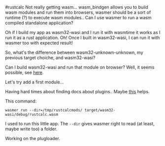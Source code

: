 #rustcalc
Not really getting wasm... wasm_bindgen allows you to build wasm modules and run them into browsers, wasmer should be a sort of runtime (?) to execute wasm modules.. Can I use wasmer to run a wasm compiled standalone application?

Oh if I build my app as wasm32-wasi and I run it with wasmtime it works as I run it as a rust application. Oh! Once I built in wasm32-wasi, I can run it with wasmer too with expected result!

So, what's the difference between wasm32-unknown-unknown, my previous target choiche, and wasm32-wasi?

Can I build wasm32-wasi and run that module on browser? Well, it seems possible, see [here](https://github.com/happybeing/svelte-wasi-with-rust).

Let's try add a first module...

Having hard times about finding docs about plugins.. Maybe [this](https://stackoverflow.com/questions/77784495/build-a-wasm-module-from-rust-to-be-used-as-a-plugin-for-a-rust-process-reading) helps.

This command:
```
wasmer run --dir=/tmp/rustcalcmods/ target/wasm32-wasi/debug/rustcalc.wasm
```
I used to run this little app. The `--dir` gives wasmer right to read (at least, maybe write too) a folder.

Working on the plugloader.